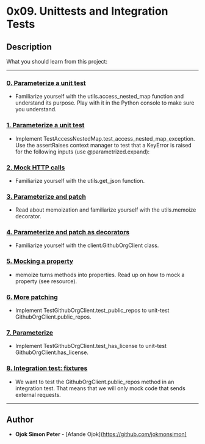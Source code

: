 # 0x09. Unittests and Integration Tests

## Description

What you should learn from this project:

---

### [0. Parameterize a unit test](./test_utils.py)

- Familiarize yourself with the utils.access_nested_map function and understand its purpose. Play with it in the Python console to make sure you understand.

### [1. Parameterize a unit test](./test_utils.py)

- Implement TestAccessNestedMap.test_access_nested_map_exception. Use the assertRaises context manager to test that a KeyError is raised for the following inputs (use @parametrized.expand):

### [2. Mock HTTP calls](./test_utils.py)

- Familiarize yourself with the utils.get_json function.

### [3. Parameterize and patch](./test_utils.py)

- Read about memoization and familiarize yourself with the utils.memoize decorator.

### [4. Parameterize and patch as decorators](./test_client.py)

- Familiarize yourself with the client.GithubOrgClient class.

### [5. Mocking a property](./test_client.py)

- memoize turns methods into properties. Read up on how to mock a property (see resource).

### [6. More patching](./test_client.py)

- Implement TestGithubOrgClient.test_public_repos to unit-test GithubOrgClient.public_repos.

### [7. Parameterize](./test_client.py)

- Implement TestGithubOrgClient.test_has_license to unit-test GithubOrgClient.has_license.

### [8. Integration test: fixtures](./test_client.py)

- We want to test the GithubOrgClient.public_repos method in an integration test. That means that we will only mock code that sends external requests.

---

## Author

- **Ojok Simon Peter** - [Afande Ojok](https://github.com/jokmonsimon]
